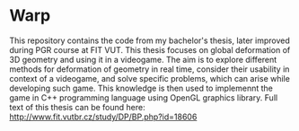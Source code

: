 # Warp

This repository contains the code from my bachelor's thesis, later improved during PGR course at FIT VUT. This thesis focuses on global deformation of 3D geometry and using it in a videogame. The aim is to explore different methods for deformation of geometry in real time, consider their usability in context of a videogame, and solve specific problems, which can arise while developing such game. This knowledge is then used to implemennt the game in C++ programming language using OpenGL graphics library. Full text of this thesis can be found here: http://www.fit.vutbr.cz/study/DP/BP.php?id=18606

